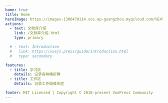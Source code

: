```yaml
---
home: true
title: Home
heroImage: https://images-1306478114.cos.ap-guangzhou.myqcloud.com/%E4%B9%A6%E6%9E%B6%E9%80%89%E4%B8%AD.svg
actions:
  - text: 文档库介绍
    link: /文档库介绍.html
    type: primary

  # - text: Introduction
  #   link: https://vuejs.press/guide/introduction.html
  #   type: secondary

features:
  - title: 学习区
    details: 记录各种瞎折腾
  - title: 工作区
    details: 记录工作疑难杂症

footer: MIT Licensed | Copyright © 2018-present VuePress Community
---
```


<!-- Hello, this is the content of home page. Check [Home Page Docs][default-theme-home] for more details.

[default-theme-home]: https://vuejs.press/reference/default-theme/frontmatter.html#home-page -->
